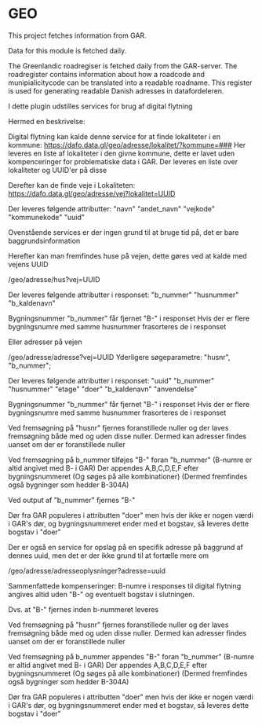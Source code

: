 GEO
============

This project fetches information from GAR.

Data for this module is fetched daily.

The Greenlandic roadregiser is fetched daily from the GAR-server.
The roadregister contains information about how a roadcode and munipialicitycode can be translated into a readable roadname.
This register is used for generating readable Danish adresses in datafordeleren.



I dette plugin udstilles services for brug af digital flytning

Hermed en beskrivelse:


Digital flytning kan kalde denne service for at finde lokaliteter i en kommune:
https://dafo.data.gl/geo/adresse/lokalitet/?kommune=###
Her leveres en liste af lokaliteter i den givne kommune, dette er lavet uden kompenceringer for problematiske data i GAR.
Der leveres en liste over lokaliteter og UUID'er på disse


Derefter kan de finde veje i Lokaliteten:
https://dafo.data.gl/geo/adresse/vej?lokalitet=UUID

Der leveres følgende attributter:
"navn"
"andet_navn"
"vejkode"
"kommunekode"
"uuid"


Ovenstående services er der ingen grund til at bruge tid på, det er bare baggrundsinformation



Herefter kan man fremfindes huse på vejen, dette gøres ved at kalde med vejens UUID

/geo/adresse/hus?vej=UUID

Der leveres følgende attributter i responset:
        "b_nummer"
        "husnummer"
        "b_kaldenavn"
       
Bygningsnummer "b_nummer" får fjernet "B-" i responset
Hvis der er flere bygningsnumre med samme husnummer frasorteres de i responset


       
Eller adresser på vejen

/geo/adresse/adresse?vej=UUID
Yderligere søgeparametre: "husnr", "b_nummer";

Der leveres følgende attributter i responset:
        "uuid"
        "b_nummer"
        "husnummer"
        "etage"
        "doer"
        "b_kaldenavn"
        "anvendelse"

       
       
Bygningsnummer "b_nummer" får fjernet "B-" i responset
Hvis der er flere bygningsnumre med samme husnummer frasorteres de i responset


Ved fremsøgning på "husnr" fjernes foranstillede nuller og der laves fremsøgning både med og uden disse nuller.
Dermed kan adresser findes uanset om der er foranstillede nuller

Ved fremsøgning på b_nummer tilføjes "B-" foran "b_nummer" (B-numre er altid angivet med B- i GAR)
Der appendes A,B,C,D,E,F efter bygningsnummeret (Og søges på alle kombinationer) (Dermed fremfindes også bygninger som hedder B-304A)

Ved output af "b_nummer" fjernes "B-"

Dør fra GAR populeres i attributten "doer" men
hvis der ikke er nogen værdi i GAR's dør, og bygningsnummeret ender med et bogstav, så leveres dette bogstav i "doer"




Der er også en service for opslag på en specifik adresse på baggrund af dennes uuid, men det er der ikke grund til at fortælle mere om

/geo/adresse/adresseoplysninger?adresse=uuid


Sammenfattede kompenseringer:
B-numre i responses til digital flytning angives altid uden "B-" og eventuelt bogstav i slutningen.

Dvs. at "B-" fjernes inden b-nummeret leveres


Ved fremsøgning på "husnr" fjernes foranstillede nuller og der laves fremsøgning både med og uden disse nuller.
Dermed kan adresser findes uanset om der er foranstillede nuller

Ved fremsøgning på b_nummer appendes "B-" foran "b_nummer" (B-numre er altid angivet med B- i GAR)
Der appendes A,B,C,D,E,F efter bygningsnummeret (Og søges på alle kombinationer) (Dermed fremfindes også bygninger som hedder B-304A)


Dør fra GAR populeres i attributten "doer" men
hvis der ikke er nogen værdi i GAR's dør, og bygningsnummeret ender med et bogstav, så leveres dette bogstav i "doer"
